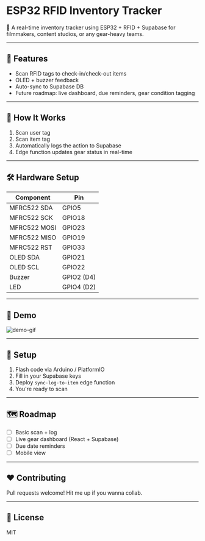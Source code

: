 # ESP32 RFID Inventory Tracker

🚀 A real-time inventory tracker using ESP32 + RFID + Supabase for filmmakers, content studios, or any gear-heavy teams.

---

## 🔧 Features
- Scan RFID tags to check-in/check-out items
- OLED + buzzer feedback
- Auto-sync to Supabase DB
- Future roadmap: live dashboard, due reminders, gear condition tagging

---

## 🧠 How It Works
1. Scan user tag
2. Scan item tag
3. Automatically logs the action to Supabase
4. Edge function updates gear status in real-time

---

## 🛠️ Hardware Setup
| Component | Pin |
| --------- | --- |
| MFRC522 SDA | GPIO5 |
| MFRC522 SCK | GPIO18 |
| MFRC522 MOSI | GPIO23 |
| MFRC522 MISO | GPIO19 |
| MFRC522 RST | GPIO33 |
| OLED SDA    | GPIO21 |
| OLED SCL    | GPIO22 |
| Buzzer      | GPIO2 (D4) |
| LED         | GPIO4 (D2) |

---

## 📸 Demo

![demo-gif](link-here)

---

## 🧰 Setup
1. Flash code via Arduino / PlatformIO
2. Fill in your Supabase keys
3. Deploy `sync-log-to-item` edge function
4. You're ready to scan

---

## 🗺️ Roadmap
- [ ] Basic scan + log
- [ ] Live gear dashboard (React + Supabase)
- [ ] Due date reminders
- [ ] Mobile view

---

## ❤️ Contributing
Pull requests welcome! Hit me up if you wanna collab.

---

## 🥡 License
MIT
